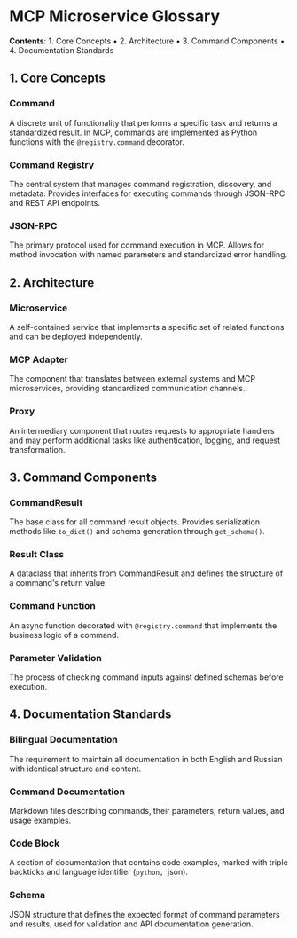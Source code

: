 # MCP Microservice Glossary

**Contents**: 1. Core Concepts • 2. Architecture • 3. Command Components • 4. Documentation Standards

## 1. Core Concepts

### Command
A discrete unit of functionality that performs a specific task and returns a standardized result. In MCP, commands are implemented as Python functions with the `@registry.command` decorator.

### Command Registry
The central system that manages command registration, discovery, and metadata. Provides interfaces for executing commands through JSON-RPC and REST API endpoints.

### JSON-RPC
The primary protocol used for command execution in MCP. Allows for method invocation with named parameters and standardized error handling.

## 2. Architecture

### Microservice
A self-contained service that implements a specific set of related functions and can be deployed independently.

### MCP Adapter
The component that translates between external systems and MCP microservices, providing standardized communication channels.

### Proxy
An intermediary component that routes requests to appropriate handlers and may perform additional tasks like authentication, logging, and request transformation.

## 3. Command Components

### CommandResult
The base class for all command result objects. Provides serialization methods like `to_dict()` and schema generation through `get_schema()`.

### Result Class
A dataclass that inherits from CommandResult and defines the structure of a command's return value.

### Command Function
An async function decorated with `@registry.command` that implements the business logic of a command.

### Parameter Validation
The process of checking command inputs against defined schemas before execution.

## 4. Documentation Standards

### Bilingual Documentation
The requirement to maintain all documentation in both English and Russian with identical structure and content.

### Command Documentation
Markdown files describing commands, their parameters, return values, and usage examples.

### Code Block
A section of documentation that contains code examples, marked with triple backticks and language identifier (```python, ```json).

### Schema
JSON structure that defines the expected format of command parameters and results, used for validation and API documentation generation. 
